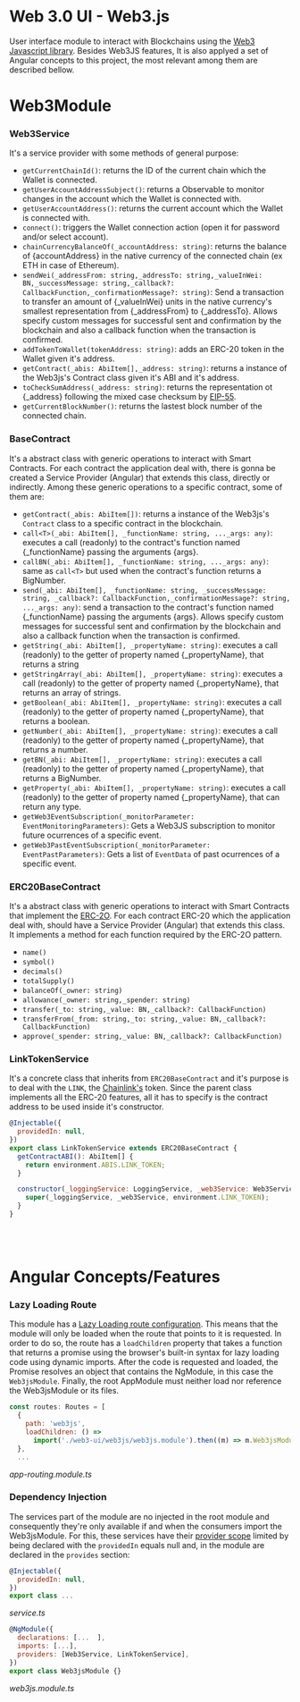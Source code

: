 Web 3.0 UI - Web3.js
===

User interface module to interact with Blockchains using the [Web3 Javascript library](https://www.npmjs.com/package/web3). Besides Web3JS features, It is also applyed a set of Angular concepts to this project, the most relevant among them are described bellow.



# Web3Module

### Web3Service

It's a service provider with some methods of general purpose:

- `getCurrentChainId()`: returns the ID of the current chain which the Wallet is connected.
- `getUserAccountAddressSubject()`: returns a Observable to monitor changes in the account which the Wallet is connected  with.
- `getUserAccountAddress()`: returns the current account which the Wallet is connected with.
- `connect()`: triggers the Wallet connection action (open it for password and/or select account).
- `chainCurrencyBalanceOf(_accountAddress: string)`: returns the balance of {accountAddress} in the native currency of the connected chain (ex ETH in case of Ethereum).
- `sendWei(_addressFrom: string,_addressTo: string,_valueInWei: BN,_successMessage: string,_callback?: CallbackFunction,_confirmationMessage?: string)`: Send a transaction to transfer an amount of {_valueInWei} units in the native currency's smallest representation from {_addressFrom} to {_addressTo}.  Allows specify custom messages for successful sent and confirmation by the blockchain and also a callback function when the transaction is confirmed.
- `addTokenToWallet(tokenAddress: string)`: adds an ERC-20 token in the Wallet given it's address.
- `getContract(_abis: AbiItem[],_address: string)`:  returns a instance of the Web3js's Contract class given it's ABI and it's address.
- `toCheckSumAddress(_address: string)`: returns the representation ot {_address} following the mixed case checksum by [EIP-55](https://eips.ethereum.org/EIPS/eip-55).
- `getCurrentBlockNumber()`: returns the lastest block number of the connected chain.

### BaseContract

It's a abstract class with generic operations to interact with Smart Contracts. For each contract the application deal with, there is gonna be created a Service Provider (Angular) that extends this class, directly or indirectly. Among these generic operations to a specific contract, some of them are:

- `getContract(_abis: AbiItem[])`: returns a instance of the Web3js's `Contract` class to a specific contract in the blockchain.
- `call<T>(_abi: AbiItem[], _functionName: string, ..._args: any)`: executes a call (readonly) to the contract's function named {_functionName} passing the arguments {args}.
- `callBN(_abi: AbiItem[], _functionName: string, ..._args: any)`: same as `call<T>` but used when the contract's function returns a BigNumber.
- `send(_abi: AbiItem[], _functionName: string, _successMessage: string, _callback?: CallbackFunction,_confirmationMessage?: string, ..._args: any)`: send a transaction to the contract's function named {_functionName} passing the arguments {args}. Allows specify custom messages for successful sent and confirmation by the blockchain and also a callback function when the transaction is confirmed.
- `getString(_abi: AbiItem[], _propertyName: string)`: executes a call (readonly) to the getter of property named {_propertyName}, that returns a string
- `getStringArray(_abi: AbiItem[], _propertyName: string)`: executes a call (readonly) to the getter of property named {_propertyName}, that returns an array of strings.
- `getBoolean(_abi: AbiItem[], _propertyName: string)`: executes a call (readonly) to the getter of property named {_propertyName}, that returns a boolean.
- `getNumber(_abi: AbiItem[], _propertyName: string)`: executes a call (readonly) to the getter of property named {_propertyName}, that returns a number.
- `getBN(_abi: AbiItem[], _propertyName: string)`: executes a call (readonly) to the getter of property named {_propertyName}, that returns a BigNumber.
- `getProperty(_abi: AbiItem[], _propertyName: string)`: executes a call (readonly) to the getter of property named {_propertyName}, that can return any type.
- `getWeb3EventSubscription(_monitorParameter: EventMonitoringParameters)`: Gets a Web3JS subscription to monitor future ocurrences of a specific event.
- `getWeb3PastEventSubscription(_monitorParameter: EventPastParameters)`: Gets a list of `EventData` of past ocurrences of a specific event.

### ERC20BaseContract

It's a abstract class with generic operations to interact with Smart Contracts that implement the [ERC-2O](https://eips.ethereum.org/EIPS/eip-20). For each contract ERC-20 which the application deal with, should have a Service Provider (Angular) that extends this class. It implements a method for each function required by the ERC-2O pattern.

- `name()`
- `symbol()`
- `decimals()`
- `totalSupply()`
- `balanceOf(_owner: string)`
- `allowance(_owner: string,_spender: string)`
- `transfer(_to: string,_value: BN,_callback?: CallbackFunction)`
- `transferFrom(_from: string,_to: string,_value: BN,_callback?: CallbackFunction)`
- `approve(_spender: string,_value: BN,_callback?: CallbackFunction)`

### LinkTokenService

It's a concrete class that inherits from `ERC20BaseContract` and it's purpose is to deal with the `LINK`, the [Chainlink's](https://chain.link) token. Since the parent class implements all the ERC-20 features, all it has to specify is the contract address to be used inside it's constructor.

```javascript
@Injectable({
  providedIn: null,
})
export class LinkTokenService extends ERC20BaseContract {
  getContractABI(): AbiItem[] {
    return environment.ABIS.LINK_TOKEN;
  }

  constructor(_loggingService: LoggingService, _web3Service: Web3Service) {
    super(_loggingService, _web3Service, environment.LINK_TOKEN);
  }
}
```


<br>
<br>


# Angular Concepts/Features

### Lazy Loading Route

This module has a [Lazy Loading route configuration](https://angular.io/guide/router-tutorial-toh#lazy-loading-route-configuration). This means that the module will only be loaded when the route that points to it is requested. In order to do so, the route has a `loadChildren` property that takes a function that returns a promise using the browser's built-in syntax for lazy loading code using dynamic imports. After the code is requested and loaded, the Promise resolves an object that contains the NgModule, in this case the `Web3jsModule`. Finally, the root AppModule must neither load nor reference the Web3jsModule or its files.

```javascript
const routes: Routes = [
  {
    path: 'web3js',
    loadChildren: () =>
      import('./web3-ui/web3js/web3js.module').then((m) => m.Web3jsModule),
  },
  ...

```
*app-routing.module.ts*

### Dependency Injection

The services part of the module are no injected in the root module and consequently they're only available if and when the consumers import the Web3jsModule. For this, these services have their [provider scope](https://angular.io/guide/providers#provider-scope) limited by being declared with the `providedIn` equals null and, in the module are declared in the `provides` section:

```javascript
@Injectable({
  providedIn: null,
})
export class ...

```
*service.ts*

```javascript
@NgModule({
  declarations: [...  ],
  imports: [...],
  providers: [Web3Service, LinkTokenService],
})
export class Web3jsModule {}
```
*web3js.module.ts*
